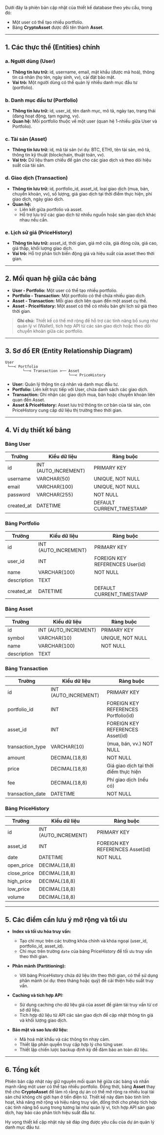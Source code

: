 Dưới đây là phiên bản cập nhật của thiết kế database theo yêu cầu, trong đó:

- Một user có thể tạo nhiều portfolio.
- Bảng **CryptoAsset** được đổi tên thành **Asset**.

---

## 1. Các thực thể (Entities) chính

### a. Người dùng (User)

- **Thông tin lưu trữ:** id, username, email, mật khẩu (được mã hoá), thông tin cá nhân (họ tên, ngày sinh, vv), cài đặt bảo mật.
- **Vai trò:** Một người dùng có thể quản lý nhiều danh mục đầu tư (portfolio).

### b. Danh mục đầu tư (Portfolio)

- **Thông tin lưu trữ:** id, user_id, tên danh mục, mô tả, ngày tạo, trạng thái (đang hoạt động, tạm ngưng, vv).
- **Quan hệ:** Mỗi portfolio thuộc về một user (quan hệ 1-nhiều giữa User và Portfolio).

### c. Tài sản (Asset)

- **Thông tin lưu trữ:** id, mã tài sản (ví dụ: BTC, ETH), tên tài sản, mô tả, thông tin kỹ thuật (blockchain, thuật toán, vv).
- **Vai trò:** Dữ liệu tham chiếu để gán cho các giao dịch và theo dõi hiệu suất của tài sản.

### d. Giao dịch (Transaction)

- **Thông tin lưu trữ:** id, portfolio_id, asset_id, loại giao dịch (mua, bán, chuyển khoản, vv), số lượng, giá giao dịch tại thời điểm thực hiện, phí giao dịch, ngày giao dịch.
- **Quan hệ:**
  - Liên kết giữa portfolio và asset.
  - Hỗ trợ lưu trữ các giao dịch từ nhiều nguồn hoặc sàn giao dịch khác nhau nếu cần.

### e. Lịch sử giá (PriceHistory)

- **Thông tin lưu trữ:** asset_id, thời gian, giá mở cửa, giá đóng cửa, giá cao, giá thấp, khối lượng giao dịch.
- **Vai trò:** Hỗ trợ phân tích biến động giá và hiệu suất của asset theo thời gian.

---

## 2. Mối quan hệ giữa các bảng

- **User - Portfolio:** Một user có thể tạo nhiều portfolio.
- **Portfolio - Transaction:** Một portfolio có thể chứa nhiều giao dịch.
- **Asset - Transaction:** Mỗi giao dịch liên quan đến một asset cụ thể.
- **Asset - PriceHistory:** Một asset có thể có nhiều bản ghi lịch sử giá theo thời gian.

> **Ghi chú:** Thiết kế có thể mở rộng để hỗ trợ các tính năng bổ sung như quản lý ví (Wallet), tích hợp API từ các sàn giao dịch hoặc theo dõi chuyển khoản giữa các portfolio.

---

## 3. Sơ đồ ER (Entity Relationship Diagram)

```
User
 └──< Portfolio
        └──< Transaction >── Asset
                             └──< PriceHistory
```

- **User:** Quản lý thông tin cá nhân và danh mục đầu tư.
- **Portfolio:** Liên kết trực tiếp với User, chứa danh sách các giao dịch.
- **Transaction:** Ghi nhận các giao dịch mua, bán hoặc chuyển khoản liên quan đến Asset.
- **Asset & PriceHistory:** Asset lưu trữ thông tin cơ bản của tài sản, còn PriceHistory cung cấp dữ liệu thị trường theo thời gian.

---

## 4. Ví dụ thiết kế bảng

### Bảng User

| Trường     | Kiểu dữ liệu         | Ràng buộc                 |
| ---------- | -------------------- | ------------------------- |
| id         | INT (AUTO_INCREMENT) | PRIMARY KEY               |
| username   | VARCHAR(50)          | UNIQUE, NOT NULL          |
| email      | VARCHAR(100)         | UNIQUE, NOT NULL          |
| password   | VARCHAR(255)         | NOT NULL                  |
| created_at | DATETIME             | DEFAULT CURRENT_TIMESTAMP |

### Bảng Portfolio

| Trường      | Kiểu dữ liệu         | Ràng buộc                       |
| ----------- | -------------------- | ------------------------------- |
| id          | INT (AUTO_INCREMENT) | PRIMARY KEY                     |
| user_id     | INT                  | FOREIGN KEY REFERENCES User(id) |
| name        | VARCHAR(100)         | NOT NULL                        |
| description | TEXT                 |                                 |
| created_at  | DATETIME             | DEFAULT CURRENT_TIMESTAMP       |

### Bảng Asset

| Trường      | Kiểu dữ liệu         | Ràng buộc        |
| ----------- | -------------------- | ---------------- |
| id          | INT (AUTO_INCREMENT) | PRIMARY KEY      |
| symbol      | VARCHAR(10)          | UNIQUE, NOT NULL |
| name        | VARCHAR(100)         | NOT NULL         |
| description | TEXT                 |                  |

### Bảng Transaction

| Trường           | Kiểu dữ liệu         | Ràng buộc                             |
| ---------------- | -------------------- | ------------------------------------- |
| id               | INT (AUTO_INCREMENT) | PRIMARY KEY                           |
| portfolio_id     | INT                  | FOREIGN KEY REFERENCES Portfolio(id)  |
| asset_id         | INT                  | FOREIGN KEY REFERENCES Asset(id)      |
| transaction_type | VARCHAR(10)          | (mua, bán, vv.) NOT NULL              |
| amount           | DECIMAL(18,8)        | NOT NULL                              |
| price            | DECIMAL(18,8)        | Giá giao dịch tại thời điểm thực hiện |
| fee              | DECIMAL(18,8)        | Phí giao dịch (nếu có)                |
| transaction_date | DATETIME             | NOT NULL                              |

### Bảng PriceHistory

| Trường      | Kiểu dữ liệu         | Ràng buộc                        |
| ----------- | -------------------- | -------------------------------- |
| id          | INT (AUTO_INCREMENT) | PRIMARY KEY                      |
| asset_id    | INT                  | FOREIGN KEY REFERENCES Asset(id) |
| date        | DATETIME             | NOT NULL                         |
| open_price  | DECIMAL(18,8)        |                                  |
| close_price | DECIMAL(18,8)        |                                  |
| high_price  | DECIMAL(18,8)        |                                  |
| low_price   | DECIMAL(18,8)        |                                  |
| volume      | DECIMAL(18,8)        |                                  |

---

## 5. Các điểm cần lưu ý mở rộng và tối ưu

- **Index và tối ưu hóa truy vấn:**

  - Tạo chỉ mục trên các trường khóa chính và khóa ngoại (user_id, portfolio_id, asset_id).
  - Chỉ mục trên trường `date` của bảng PriceHistory để tối ưu truy vấn theo thời gian.

- **Phân mảnh (Partitioning):**

  - Với bảng PriceHistory chứa dữ liệu lớn theo thời gian, có thể sử dụng phân mảnh (ví dụ: theo tháng hoặc quý) để cải thiện hiệu suất truy vấn.

- **Caching và tích hợp API:**

  - Sử dụng caching cho dữ liệu giá của asset để giảm tải truy vấn từ cơ sở dữ liệu.
  - Tích hợp dữ liệu từ API các sàn giao dịch để cập nhật thông tin giá và khối lượng giao dịch.

- **Bảo mật và sao lưu dữ liệu:**
  - Mã hoá mật khẩu và các thông tin nhạy cảm.
  - Thiết lập phân quyền truy cập hợp lý cho từng user.
  - Thiết lập chiến lược backup định kỳ để đảm bảo an toàn dữ liệu.

---

## 6. Tổng kết

Phiên bản cập nhật này giữ nguyên mối quan hệ giữa các bảng và nhấn mạnh rằng một user có thể tạo nhiều portfolio. Đồng thời, bảng **Asset** thay thế cho **CryptoAsset** để làm rõ rằng dự án có thể mở rộng ra nhiều loại tài sản chứ không chỉ giới hạn ở tiền điện tử. Thiết kế này đảm bảo tính linh hoạt, khả năng mở rộng và hiệu năng truy vấn, đồng thời cho phép tích hợp các tính năng bổ sung trong tương lai như quản lý ví, tích hợp API sàn giao dịch, hay báo cáo phân tích hiệu suất đầu tư.

Hy vọng thiết kế cập nhật này sẽ đáp ứng được yêu cầu của dự án quản lý danh mục đầu tư.

